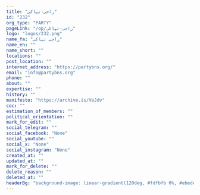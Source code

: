 ```yaml
---
title: "راجی-تپاکی"
id: "232"
org_type: "PARTY"
pageLink: "/op/راجی-تپاکی"
logo: "logos/232.png"
name_fa: "راجی تپاکی"
name_en: ""
name_short: ""
locations: ""
post_location: ""
internet_address: "https://partybns.org/"
email: "info@partybns.org"
phone: ""
about: ""
expertise: ""
history: ""
manifesto: "https://archive.is/VeJdv"
coc: ""
estimation_of_members: ""
political_orientation: ""
mark_for_edit: ""
social_telegram: ""
social_facebook: "None"
social_youtube: ""
social_x: "None"
social_instagram: "None"
created_at: ""
updated_at: ""
mark_for_delete: ""
delete_reason: ""
deleted_at: ""
headerBg: "background-image: linear-gradient(120deg, #fdfbfb 0%, #ebedee 100%);"
---
```

